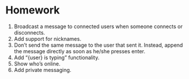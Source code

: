 # Homework

1. Broadcast a message to connected users when someone connects or disconnects.
2. Add support for nicknames.
3. Don’t send the same message to the user that sent it. Instead, append the message directly as soon as he/she presses enter.
4. Add “{user} is typing” functionality.
5. Show who’s online.
6. Add private messaging.
